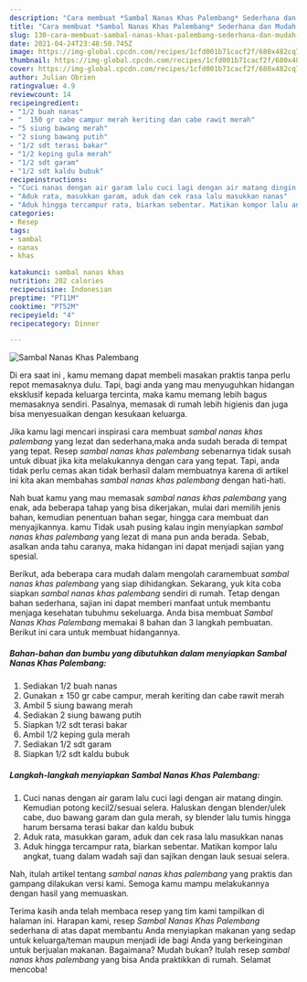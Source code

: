 ```yaml
---
description: "Cara membuat *Sambal Nanas Khas Palembang* Sederhana dan Mudah Dibuat"
title: "Cara membuat *Sambal Nanas Khas Palembang* Sederhana dan Mudah Dibuat"
slug: 130-cara-membuat-sambal-nanas-khas-palembang-sederhana-dan-mudah-dibuat
date: 2021-04-24T23:48:50.745Z
image: https://img-global.cpcdn.com/recipes/1cfd001b71cacf2f/680x482cq70/sambal-nanas-khas-palembang-foto-resep-utama.jpg
thumbnail: https://img-global.cpcdn.com/recipes/1cfd001b71cacf2f/680x482cq70/sambal-nanas-khas-palembang-foto-resep-utama.jpg
cover: https://img-global.cpcdn.com/recipes/1cfd001b71cacf2f/680x482cq70/sambal-nanas-khas-palembang-foto-resep-utama.jpg
author: Julian Obrien
ratingvalue: 4.9
reviewcount: 14
recipeingredient:
- "1/2 buah nanas"
- "  150 gr cabe campur merah keriting dan cabe rawit merah"
- "5 siung bawang merah"
- "2 siung bawang putih"
- "1/2 sdt terasi bakar"
- "1/2 keping gula merah"
- "1/2 sdt garam"
- "1/2 sdt kaldu bubuk"
recipeinstructions:
- "Cuci nanas dengan air garam lalu cuci lagi dengan air matang dingin. Kemudian potong kecil2/sesuai selera. Haluskan dengan blender/ulek cabe, duo bawang garam dan gula merah, sy blender lalu tumis hingga harum bersama terasi bakar dan kaldu bubuk"
- "Aduk rata, masukkan garam, aduk dan cek rasa lalu masukkan nanas"
- "Aduk hingga tercampur rata, biarkan sebentar. Matikan kompor lalu angkat, tuang dalam wadah saji dan sajikan dengan lauk sesuai selera."
categories:
- Resep
tags:
- sambal
- nanas
- khas

katakunci: sambal nanas khas 
nutrition: 202 calories
recipecuisine: Indonesian
preptime: "PT11M"
cooktime: "PT52M"
recipeyield: "4"
recipecategory: Dinner

---
```



![*Sambal Nanas Khas Palembang*](https://img-global.cpcdn.com/recipes/1cfd001b71cacf2f/680x482cq70/sambal-nanas-khas-palembang-foto-resep-utama.jpg)

Di era  saat ini , kamu memang dapat membeli masakan praktis tanpa perlu repot memasaknya dulu. Tapi, bagi anda yang mau menyuguhkan hidangan eksklusif kepada keluarga tercinta, maka kamu memang lebih bagus memasaknya sendiri. Pasalnya, memasak di rumah lebih higienis dan juga bisa menyesuaikan dengan kesukaan keluarga.

Jika kamu lagi mencari inspirasi cara membuat *sambal nanas khas palembang* yang lezat dan sederhana,maka anda sudah berada di tempat yang tepat. Resep *sambal nanas khas palembang*  sebenarnya tidak susah untuk dibuat jika kita melakukannya dengan cara yang tepat. Tapi, anda tidak perlu cemas akan tidak berhasil dalam membuatnya 
karena di artikel ini kita akan membahas *sambal nanas khas palembang* dengan hati-hati.  



Nah buat kamu yang mau memasak *sambal nanas khas palembang* yang enak, ada beberapa tahap yang bisa dikerjakan, mulai dari memilih jenis bahan, kemudian penentuan bahan segar, hingga cara membuat dan menyajikannya. kamu Tidak usah pusing kalau ingin menyiapkan *sambal nanas khas palembang* yang lezat di mana pun anda berada. Sebab, asalkan anda  tahu caranya, maka hidangan ini dapat menjadi sajian yang spesial.

Berikut, ada beberapa cara mudah dalam mengolah caramembuat *sambal nanas khas palembang* yang siap dihidangkan. Sekarang, yuk kita coba siapkan *sambal nanas khas palembang* sendiri di rumah. Tetap dengan bahan sederhana, sajian ini dapat memberi manfaat untuk membantu menjaga kesehatan tubuhmu sekeluarga. Anda bisa membuat *Sambal Nanas Khas Palembang* memakai 8 bahan dan 3 langkah pembuatan. Berikut ini cara untuk membuat hidangannya.

<!--inarticleads1-->

##### Bahan-bahan dan bumbu yang dibutuhkan dalam menyiapkan *Sambal Nanas Khas Palembang*:

1. Sediakan 1/2 buah nanas
1. Gunakan  ± 150 gr cabe campur, merah keriting dan cabe rawit merah
1. Ambil 5 siung bawang merah
1. Sediakan 2 siung bawang putih
1. Siapkan 1/2 sdt terasi bakar
1. Ambil 1/2 keping gula merah
1. Sediakan 1/2 sdt garam
1. Siapkan 1/2 sdt kaldu bubuk




<!--inarticleads2-->

##### Langkah-langkah menyiapkan *Sambal Nanas Khas Palembang*:

1. Cuci nanas dengan air garam lalu cuci lagi dengan air matang dingin. Kemudian potong kecil2/sesuai selera. Haluskan dengan blender/ulek cabe, duo bawang garam dan gula merah, sy blender lalu tumis hingga harum bersama terasi bakar dan kaldu bubuk
1. Aduk rata, masukkan garam, aduk dan cek rasa lalu masukkan nanas
1. Aduk hingga tercampur rata, biarkan sebentar. Matikan kompor lalu angkat, tuang dalam wadah saji dan sajikan dengan lauk sesuai selera.




Nah, itulah artikel tentang  *sambal nanas khas palembang*  yang praktis dan gampang dilakukan versi kami. Semoga kamu mampu melakukannya dengan hasil yang memuaskan. 

Terima kasih anda telah membaca resep yang tim kami tampilkan di halaman ini. Harapan kami, resep  *Sambal Nanas Khas Palembang* sederhana di atas dapat membantu Anda menyiapkan makanan yang sedap untuk keluarga/teman maupun menjadi ide bagi Anda yang berkeinginan untuk berjualan makanan. Bagaimana? Mudah bukan? Itulah resep *sambal nanas khas palembang* yang bisa Anda praktikkan di rumah. Selamat mencoba!

